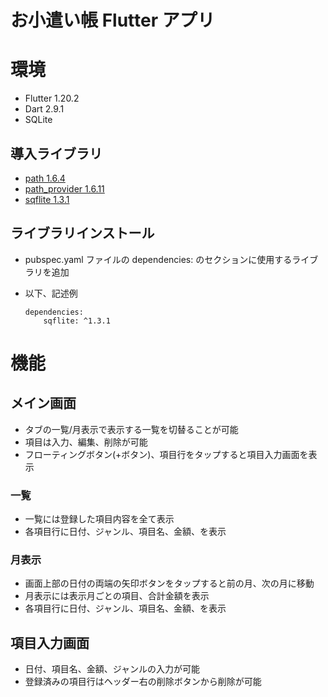 お小遣い帳 Flutter アプリ
===

# 環境

- Flutter 1.20.2
- Dart 2.9.1
- SQLite

## 導入ライブラリ
- [path 1.6.4](https://pub.dev/packages/path)
- [path_provider 1.6.11](https://pub.dev/packages/path_provider)
- [sqflite 1.3.1](https://pub.dev/packages/sqflite)

## ライブラリインストール
- pubspec.yaml ファイルの dependencies: のセクションに使用するライブラリを追加

- 以下、記述例
    ```
    dependencies:
        sqflite: ^1.3.1
    ```

# 機能

## メイン画面
- タブの一覧/月表示で表示する一覧を切替ることが可能
- 項目は入力、編集、削除が可能
- フローティングボタン(+ボタン)、項目行をタップすると項目入力画面を表示

### 一覧
- 一覧には登録した項目内容を全て表示
- 各項目行に日付、ジャンル、項目名、金額、を表示

### 月表示
- 画面上部の日付の両端の矢印ボタンをタップすると前の月、次の月に移動
- 月表示には表示月ごとの項目、合計金額を表示
- 各項目行に日付、ジャンル、項目名、金額、を表示

## 項目入力画面
- 日付、項目名、金額、ジャンルの入力が可能
- 登録済みの項目行はヘッダー右の削除ボタンから削除が可能
